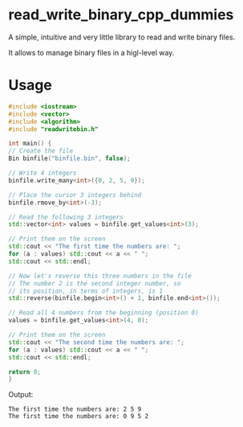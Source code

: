 # read_write_binary_cpp_dummies
A simple, intuitive and very little library to read and write binary files.

It allows to manage binary files in a higl-level way.

# Usage

```C++
#include <iostream>
#include <vector>
#include <algorithm>
#include "readwritebin.h"

int main() {
// Create the file
Bin binfile("binfile.bin", false);

// Write 4 integers
binfile.write_many<int>({0, 2, 5, 9});

// Place the cursor 3 integers behind
binfile.rmove_by<int>(-3);

// Read the following 3 integers
std::vector<int> values = binfile.get_values<int>(3);

// Print them on the screen
std::cout << "The first time the numbers are: ";
for (a : values) std::cout << a << " ";
std::cout << std::endl;

// Now let's reverse this three numbers in the file
// The number 2 is the second integer number, so
// its position, in terms of integers, is 1
std::reverse(binfile.begin<int>() + 1, binfile.end<int>());

// Read all 4 numbers from the beginning (position 0)
values = binfile.get_values<int>(4, 0);

// Print them on the screen
std::cout << "The second time the numbers are: ";
for (a : values) std::cout << a << " ";
std::cout << std::endl;

return 0;
}

```

Output:
```
The first time the numbers are: 2 5 9 
The first time the numbers are: 0 9 5 2 
```
